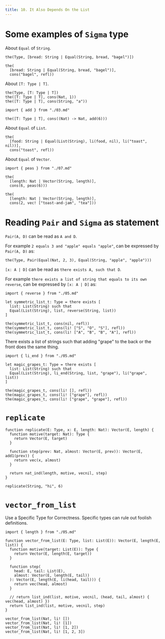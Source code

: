 ```yaml
---
title: 10. It Also Depends On the List
---
```


# Some examples of `Sigma` type

About `Equal` of `String`.

``` cicada
the(Type, [bread: String | Equal(String, bread, "bagel")])

the(
  [bread: String | Equal(String, bread, "bagel")],
  cons("bagel", refl))
```

About `[T: Type | T]`.

``` cicada
the(Type, [T: Type | T])
the([T: Type | T], cons(Nat, 1))
the([T: Type | T], cons(String, "a"))

import { add } from "./03.md"

the([T: Type | T], cons((Nat) -> Nat, add(6)))
```

About `Equal` of `List`.

``` cicada
the(
  [food: String | Equal(List(String), li(food, nil), li("toast", nil))],
  cons("toast", refl))
```

About `Equal` of `Vector`.

``` cicada
import { peas } from "./07.md"

the(
  [length: Nat | Vector(String, length)],
  cons(6, peas(6)))

the(
  [length: Nat | Vector(String, length)],
  cons(2, vec! ["toast-and-jam", "tea"]))
```

# Reading `Pair` and `Sigma` as statement

`Pair(A, D)` can be read as `A and D`.

For example `2 equals 3 and "apple" equals "apple"`,
can be expressed by `Pair(A, D)` as:

``` cicada
the(Type, Pair(Equal(Nat, 2, 3), Equal(String, "apple", "apple")))
```

`[x: A | D]` can be read as `there exists A, such that D`.

For example `there exists a list of string that equals to its own reverse`,
can be expressed by `[x: A | D]` as:

``` cicada
import { reverse } from "./05.md"

let symmetric_list_t: Type = there exists [
  list: List(String) such that
  Equal(List(String), list, reverse(String, list))
]

the(symmetric_list_t, cons(nil, refl))
the(symmetric_list_t, cons(li! ["S", "O", "S"], refl))
the(symmetric_list_t, cons(li! ["A", "B", "B", "A"], refl))
```

There exists a list of strings such that adding "grape" to the back or the front does the same thing.

``` cicada
import { li_end } from "./05.md"

let magic_grapes_t: Type = there exists [
  list: List(String) such that
  Equal(List(String), li_end(String, list, "grape"), li("grape", list))
]

the(magic_grapes_t, cons(li! [], refl))
the(magic_grapes_t, cons(li! ["grape"], refl))
the(magic_grapes_t, cons(li! ["grape", "grape"], refl))
```

# `replicate`

``` cicada
function replicate(E: Type, x: E, length: Nat): Vector(E, length) {
  function motive(target: Nat): Type {
    return Vector(E, target)
  }

  function step(prev: Nat, almost: Vector(E, prev)): Vector(E, add1(prev)) {
    return vec(x, almost)
  }

  return nat_ind(length, motive, vecnil, step)
}

replicate(String, "hi", 6)
```

# `vector_from_list`

Use a Specific Type for Correctness.
Specific types can rule out foolish definitions.

``` cicada
import { length } from "./05.md"

function vector_from_list(E: Type, list: List(E)): Vector(E, length(E, list)) {
  function motive(target: List(E)): Type {
    return Vector(E, length(E, target))
  }

  function step(
    head: E, tail: List(E),
    almost: Vector(E, length(E, tail))
  ): Vector(E, length(E, li(head, tail))) {
    return vec(head, almost)
  }

  // return list_ind(list, motive, vecnil, (head, tail, almost) { vec(head, almost) })
  return list_ind(list, motive, vecnil, step)
}

vector_from_list(Nat, li! [])
vector_from_list(Nat, li! [1])
vector_from_list(Nat, li! [1, 2])
vector_from_list(Nat, li! [1, 2, 3])
```
